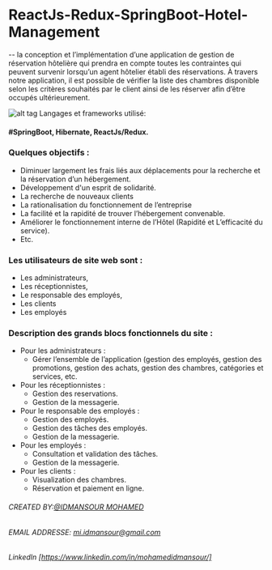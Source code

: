 # ReactJs-Redux-SpringBoot-Hotel-Management
-- la conception et l’implémentation d’une application de gestion de réservation hôtelière qui prendra en compte toutes les contraintes qui peuvent survenir lorsqu’un agent hôtelier établi des réservations. À travers notre application, il est possible de vérifier la liste des chambres disponible selon les critères souhaités par le client ainsi de les réserver afin d’être occupés ultérieurement.

![alt tag](https://img.icons8.com/ios/30/000000/programming.png) Langages et frameworks utilisé:
#### #SpringBoot, Hibernate, ReactJs/Redux.

### Quelques objectifs :
<ul>
  
  <li>Diminuer largement les frais liés aux déplacements pour la recherche et la réservation
d’un hébergement.
  </li>
 
<li>
 Développement d'un esprit de solidarité.
</li>
<li>
La recherche de nouveaux clients
</li>
<li>
La rationalisation du fonctionnement de l’entreprise
</li>
<li>
La facilité et la rapidité de trouver l’hébergement convenable.
</li>
<li>
 Améliorer le fonctionnement interne de l’Hôtel (Rapidité et L’efficacité du service).
</li>
<li>
 Etc.
</li>
</ul>
  
### Les utilisateurs de site web sont :
<ul>
<li>
Les administrateurs,
</li>
<li>
Les réceptionnistes,
</li>
<li>
Le responsable des employés,
</li>
<li>
Les clients
</li>
<li>
Les employés
</li>
  </ul>
  
### Description des grands blocs fonctionnels du site :
<ul>
  <li>Pour les administrateurs : 
      <ul>
        <li>Gérer l’ensemble de l’application (gestion des employés, gestion des
  promotions, gestion des achats, gestion des chambres, catégories et services, etc.</li>
     </ul> 
  </li>
  <li>Pour les réceptionnistes : 
     <ul>
        <li>Gestion des reservations.</li>
         <li>Gestion de la messagerie.</li>
     </ul> 
  </li>
  <li>Pour le responsable des employés :
       <ul>
        <li>Gestion des employés.</li>
         <li>Gestion des tâches des employés.</li>
         <li>Gestion de la messagerie.</li>
     </ul> 
  </li>
  <li>Pour les employés :
      <ul>
        <li>Consultation et validation des tâches.</li>
         <li>Gestion de la messagerie.</li>
     </ul> 
  </li>
  <li>Pour les clients :
      <ul>
        <li>Visualization des chambres.</li>
         <li>Réservation et paiement en ligne.</li>
     </ul> 
  </li>
</ul>  

###### CREATED BY:[@IDMANSOUR MOHAMED](https://www.linkedin.com/in/mohamedidmansour/)

###### EMAIL ADDRESSE: [mi.idmansour@gmail.com]()
###### LinkedIn      [https://www.linkedin.com/in/mohamedidmansour/]

